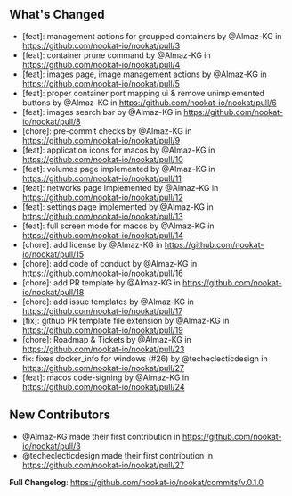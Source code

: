 ## What's Changed

- [feat]: management actions for groupped containers by @Almaz-KG in https://github.com/nookat-io/nookat/pull/3
- [feat]: container prune command by @Almaz-KG in https://github.com/nookat-io/nookat/pull/4
- [feat]: images page, image management actions by @Almaz-KG in https://github.com/nookat-io/nookat/pull/5
- [feat]: proper container port mapping ui & remove unimplemented buttons by @Almaz-KG in https://github.com/nookat-io/nookat/pull/6
- [feat]: images search bar by @Almaz-KG in https://github.com/nookat-io/nookat/pull/8
- [chore]: pre-commit checks by @Almaz-KG in https://github.com/nookat-io/nookat/pull/9
- [feat]: application icons for macos by @Almaz-KG in https://github.com/nookat-io/nookat/pull/10
- [feat]: volumes page implemented by @Almaz-KG in https://github.com/nookat-io/nookat/pull/11
- [feat]: networks page implemented by @Almaz-KG in https://github.com/nookat-io/nookat/pull/12
- [feat]: settings page implemented by @Almaz-KG in https://github.com/nookat-io/nookat/pull/13
- [feat]: full screen mode for macos by @Almaz-KG in https://github.com/nookat-io/nookat/pull/14
- [chore]: add license by @Almaz-KG in https://github.com/nookat-io/nookat/pull/15
- [chore]: add code of conduct by @Almaz-KG in https://github.com/nookat-io/nookat/pull/16
- [chore]: add PR template by @Almaz-KG in https://github.com/nookat-io/nookat/pull/18
- [chore]: add issue templates by @Almaz-KG in https://github.com/nookat-io/nookat/pull/17
- [fix]: github PR template file extension by @Almaz-KG in https://github.com/nookat-io/nookat/pull/19
- [chore]: Roadmap & Tickets by @Almaz-KG in https://github.com/nookat-io/nookat/pull/23
- fix: fixes docker_info for windows (#26) by @techeclecticdesign in https://github.com/nookat-io/nookat/pull/27
- [feat]: macos code-signing by @Almaz-KG in https://github.com/nookat-io/nookat/pull/24

## New Contributors

- @Almaz-KG made their first contribution in https://github.com/nookat-io/nookat/pull/3
- @techeclecticdesign made their first contribution in https://github.com/nookat-io/nookat/pull/27

**Full Changelog**: https://github.com/nookat-io/nookat/commits/v.0.1.0

